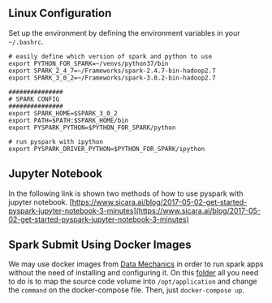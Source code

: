 ## Linux Configuration
Set up the environment by defining the environment variables in your `~/.bashrc`.
```shell
# easily define which version of spark and python to use 
export PYTHON_FOR_SPARK=~/venvs/python37/bin
export SPARK_2_4_7=~/Frameworks/spark-2.4.7-bin-hadoop2.7
export SPARK_3_0_2=~/Frameworks/spark-3.0.2-bin-hadoop2.7

###############
# SPARK CONFIG
###############
export SPARK_HOME=$SPARK_3_0_2
export PATH=$PATH:$SPARK_HOME/bin
export PYSPARK_PYTHON=$PYTHON_FOR_SPARK/python

# run pyspark with ipython
export PYSPARK_DRIVER_PYTHON=$PYTHON_FOR_SPARK/ipython

```

## Jupyter Notebook
In the following link is shown two methods of how to use pyspark with jupyter notebook.
[https://www.sicara.ai/blog/2017-05-02-get-started-pyspark-jupyter-notebook-3-minutes](https://www.sicara.ai/blog/2017-05-02-get-started-pyspark-jupyter-notebook-3-minutes)


## Spark Submit Using Docker Images
We may use docker images from [Data Mechanics](https://hub.docker.com/r/datamechanics/spark) in order
to run spark apps without the need of installing and configuring it.
On this [folder](spark-on-docker) all you need to do is to map the source code volume into `/opt/application` and 
change the `command` on the docker-compose file. Then, just `docker-compose up`.
